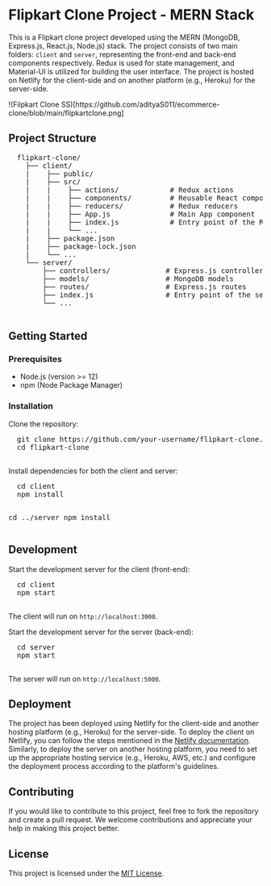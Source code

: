 <!DOCTYPE html>
<html>
<head>

</head>
<body>
  <h1>Flipkart Clone Project - MERN Stack</h1>
  <p>This is a Flipkart clone project developed using the MERN (MongoDB, Express.js, React.js, Node.js) stack. The project consists of two main folders: <code>client</code> and <code>server</code>, representing the front-end and back-end components respectively. Redux is used for state management, and Material-UI is utilized for building the user interface. The project is hosted on Netlify for the client-side and on another platform (e.g., Heroku) for the server-side.</p>
!(Filpkart Clone SS)[https://github.com/adityaS011/ecommerce-clone/blob/main/flipkartclone.png]
  <h2>Project Structure</h2>
  <pre>
  flipkart-clone/
    ├── client/
    |    ├── public/
    |    ├── src/
    |    |    ├── actions/            # Redux actions
    |    |    ├── components/         # Reusable React components
    |    |    ├── reducers/           # Redux reducers
    |    |    ├── App.js              # Main App component
    |    |    ├── index.js            # Entry point of the React app
    |    |    └── ...
    |    ├── package.json
    |    ├── package-lock.json
    |    └── ...
    └── server/
        ├── controllers/             # Express.js controllers
        ├── models/                  # MongoDB models
        ├── routes/                  # Express.js routes
        ├── index.js                 # Entry point of the server
        └── ...
  </pre>

  <h2>Getting Started</h2>
  <h3>Prerequisites</h3>
  <ul>
    <li>Node.js (version >= 12)</li>
    <li>npm (Node Package Manager)</li>
  </ul>

  <h3>Installation</h3>
  <p>Clone the repository:</p>
  <pre>
  git clone https://github.com/your-username/flipkart-clone.git
  cd flipkart-clone
  </pre>

  <p>Install dependencies for both the client and server:</p>
  <pre>
  cd client
  npm install

  cd ../server
  npm install
  </pre>

  <h2>Development</h2>
  <p>Start the development server for the client (front-end):</p>
  <pre>
  cd client
  npm start
  </pre>
  <p>The client will run on <code>http://localhost:3000</code>.</p>

  <p>Start the development server for the server (back-end):</p>
  <pre>
  cd server
  npm start
  </pre>
  <p>The server will run on <code>http://localhost:5000</code>.</p>

  <h2>Deployment</h2>
  <p>The project has been deployed using Netlify for the client-side and another hosting platform (e.g., Heroku) for the server-side. To deploy the client on Netlify, you can follow the steps mentioned in the <a href="https://docs.netlify.com/site-deploys/create-deploys/#drag-and-drop">Netlify documentation</a>. Similarly, to deploy the server on another hosting platform, you need to set up the appropriate hosting service (e.g., Heroku, AWS, etc.) and configure the deployment process according to the platform's guidelines.</p>

  <h2>Contributing</h2>
  <p>If you would like to contribute to this project, feel free to fork the repository and create a pull request. We welcome contributions and appreciate your help in making this project better.</p>

  <h2>License</h2>
  <p>This project is licensed under the <a href="LICENSE">MIT License</a>.</p>
</body>
</html>
